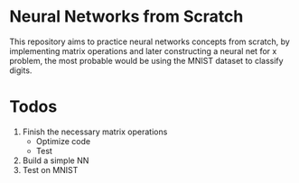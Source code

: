 # Neural Networks from Scratch

This repository aims to practice neural networks concepts from scratch, by implementing matrix operations and later constructing a neural net for x problem, the most probable would be using the MNIST dataset to classify digits.

# Todos

1. Finish the necessary matrix operations
    - Optimize code
    - Test
2. Build a simple NN
3. Test on MNIST 
